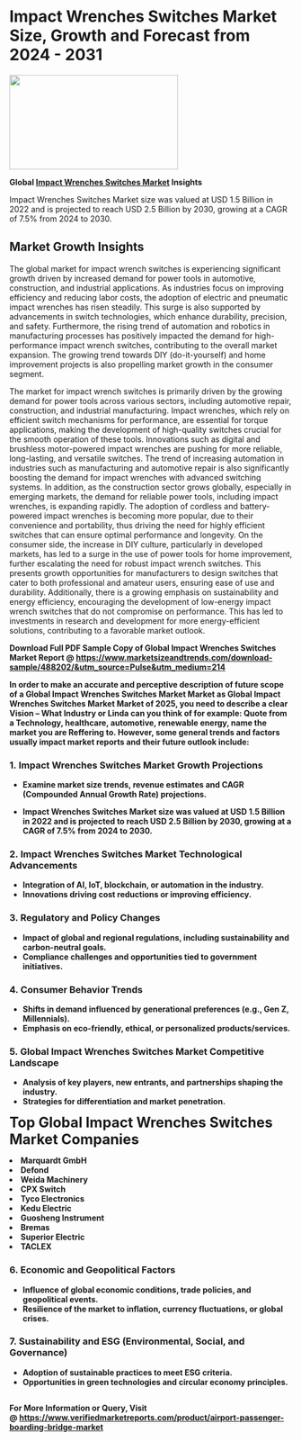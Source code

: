 <H1>Impact Wrenches Switches Market Size, Growth and Forecast from 2024 - 2031</H1><img class="aligncenter size-medium wp-image-584254" src="https://thirdeyenews.in/wp-content/uploads/2024/09/Global-Market-Research-300x168.jpeg" alt="" width="300" height="168" /><p><strong>Global&nbsp;<a href="https://www.marketsizeandtrends.com/download-sample/488202/&amp;utm_source=Pulse&amp;utm_medium=214">Impact Wrenches Switches Market</a> Insights</strong></p><p>Impact Wrenches Switches Market size was valued at USD 1.5 Billion in 2022 and is projected to reach USD 2.5 Billion by 2030, growing at a CAGR of 7.5% from 2024 to 2030.</p><p><h2>Market Growth Insights</h2> <p>The global market for impact wrench switches is experiencing significant growth driven by increased demand for power tools in automotive, construction, and industrial applications. As industries focus on improving efficiency and reducing labor costs, the adoption of electric and pneumatic impact wrenches has risen steadily. This surge is also supported by advancements in switch technologies, which enhance durability, precision, and safety. Furthermore, the rising trend of automation and robotics in manufacturing processes has positively impacted the demand for high-performance impact wrench switches, contributing to the overall market expansion. The growing trend towards DIY (do-it-yourself) and home improvement projects is also propelling market growth in the consumer segment.</p> <p><strong></strong></p> <p>The market for impact wrench switches is primarily driven by the growing demand for power tools across various sectors, including automotive repair, construction, and industrial manufacturing. Impact wrenches, which rely on efficient switch mechanisms for performance, are essential for torque applications, making the development of high-quality switches crucial for the smooth operation of these tools. Innovations such as digital and brushless motor-powered impact wrenches are pushing for more reliable, long-lasting, and versatile switches. The trend of increasing automation in industries such as manufacturing and automotive repair is also significantly boosting the demand for impact wrenches with advanced switching systems. In addition, as the construction sector grows globally, especially in emerging markets, the demand for reliable power tools, including impact wrenches, is expanding rapidly. The adoption of cordless and battery-powered impact wrenches is becoming more popular, due to their convenience and portability, thus driving the need for highly efficient switches that can ensure optimal performance and longevity. On the consumer side, the increase in DIY culture, particularly in developed markets, has led to a surge in the use of power tools for home improvement, further escalating the need for robust impact wrench switches. This presents growth opportunities for manufacturers to design switches that cater to both professional and amateur users, ensuring ease of use and durability. Additionally, there is a growing emphasis on sustainability and energy efficiency, encouraging the development of low-energy impact wrench switches that do not compromise on performance. This has led to investments in research and development for more energy-efficient solutions, contributing to a favorable market outlook. <p><strong></p><p><span class=""><strong>Download Full PDF Sample Copy of Global Impact Wrenches Switches Market Report</strong> @ <a href="https://www.marketsizeandtrends.com/download-sample/488202/&amp;utm_source=Pulse&amp;utm_medium=214" target="_blank">https://www.marketsizeandtrends.com/download-sample/488202/&amp;utm_source=Pulse&amp;utm_medium=214</a></span></p><p>In order to make an accurate and perceptive description of future scope of a Global&nbsp;Impact Wrenches Switches Market Market as Global&nbsp;Impact Wrenches Switches Market Market of 2025, you need to describe a clear Vision &ndash; What Industry or Linda can you think of for example: Quote from a Technology, healthcare, automotive, renewable energy, name the market you are Reffering to. However, some general trends and factors usually impact market reports and their future outlook include:</p><h3>1.&nbsp;<strong>Impact Wrenches Switches Market Growth Projections</strong></h3><ul><li>Examine market size trends, revenue estimates and CAGR (Compounded Annual Growth Rate) projections.</li><li><p>Impact Wrenches Switches Market size was valued at USD 1.5 Billion in 2022 and is projected to reach USD 2.5 Billion by 2030, growing at a CAGR of 7.5% from 2024 to 2030.</p></li></ul><h3>2.&nbsp;<strong>Impact Wrenches Switches Market Technological Advancements</strong></h3><ul><li>Integration of AI, IoT, blockchain, or automation in the industry.</li><li>Innovations driving cost reductions or improving efficiency.</li></ul><h3>3.&nbsp;<strong>Regulatory and Policy Changes</strong></h3><ul><li>Impact of global and regional regulations, including sustainability and carbon-neutral goals.</li><li>Compliance challenges and opportunities tied to government initiatives.</li></ul><h3>4.&nbsp;<strong>Consumer Behavior Trends</strong></h3><ul><li>Shifts in demand influenced by generational preferences (e.g., Gen Z, Millennials).</li><li>Emphasis on eco-friendly, ethical, or personalized products/services.</li></ul><h3>5.&nbsp;<strong>Global Impact Wrenches Switches Market Competitive Landscape</strong></h3><ul><li>Analysis of key players, new entrants, and partnerships shaping the industry.</li><li>Strategies for differentiation and market penetration.</li></ul><p data-pm-slice="1 1 []"><span style="color: inherit; font-family: inherit; font-size: 25px;">Top Global Impact Wrenches Switches Market Companies</span></p><div class="" data-test-id=""><p><li>Marquardt GmbH</li><li> Defond</li><li> Weida Machinery</li><li> CPX Switch</li><li> Tyco Electronics</li><li> Kedu Electric</li><li> Guosheng Instrument</li><li> Bremas</li><li> Superior Electric</li><li> TACLEX</li></p></div><h3>6.&nbsp;<strong>Economic and Geopolitical Factors</strong></h3><ul><li>Influence of global economic conditions, trade policies, and geopolitical events.</li><li>Resilience of the market to inflation, currency fluctuations, or global crises.</li></ul><h3>7.&nbsp;<strong>Sustainability and ESG (Environmental, Social, and Governance)</strong></h3><ul><li>Adoption of sustainable practices to meet ESG criteria.</li><li>Opportunities in green technologies and circular economy principles.</li></ul><h2><strong style="font-size: 14px;">For More Information or Query, Visit @&nbsp;</strong><a style="background-color: #ffffff; font-size: 14px;" href="https://www.marketsizeandtrends.com/report/impact-wrenches-switches-market/" target="_blank">https://www.verifiedmarketreports.com/product/airport-passenger-boarding-bridge-market</a></h2>
